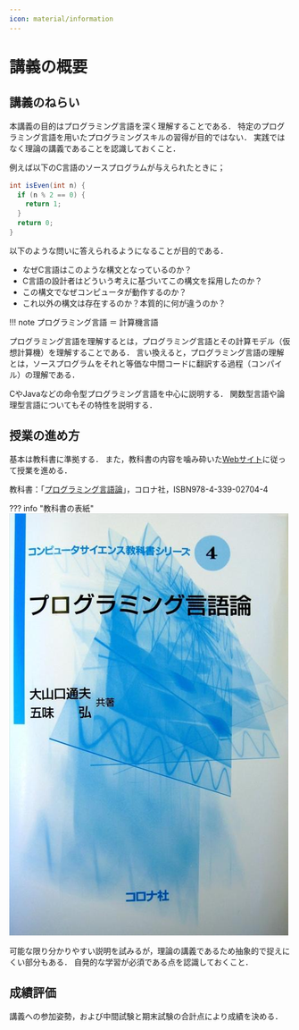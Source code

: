 ```yaml
---
icon: material/information
---
```

<!--
hi-lock: (("^!!!.*" (0 "hi-red-b" t)))
hi-lock: (("^\\?\\?\\?.*" (0 "hi-red-b" t)))
hi-lock: end
-->

# 講義の概要

## 講義のねらい
本講義の目的はプログラミング言語を深く理解することである．
特定のプログラミング言語を用いたプログラミングスキルの習得が目的ではない．
実践ではなく理論の講義であることを認識しておくこと．

例えば以下のC言語のソースプログラムが与えられたときに；
```java title="C言語による偶数判定プログラムの例"
int isEven(int n) {
  if (n % 2 == 0) {
    return 1;
  }
  return 0;
}
```

以下のような問いに答えられるようになることが目的である．

- なぜC言語はこのような構文となっているのか？
- C言語の設計者はどういう考えに基づいてこの構文を採用したのか？
- この構文でなぜコンピュータが動作するのか？
- これ以外の構文は存在するのか？本質的に何が違うのか？

!!! note
    プログラミング言語 ＝ 計算機言語

プログラミング言語を理解するとは，プログラミング言語とその計算モデル（仮想計算機）を理解することである．
言い換えると，プログラミング言語の理解とは，ソースプログラムをそれと等価な中間コードに翻訳する過程（コンパイル）の理解である．

CやJavaなどの命令型プログラミング言語を中心に説明する．
関数型言語や論理型言語についてもその特性を説明する．


## 授業の進め方

基本は教科書に準拠する．
また，教科書の内容を噛み砕いた[Webサイト](https://kusumotolab.github.io/lecture-program-lang/)に従って授業を進める．


教科書：「[プログラミング言語論](https://www.coronasha.co.jp/np/isbn/9784339027044/)」，コロナ社，ISBN978-4-339-02704-4

??? info "教科書の表紙"
    ![](assets/book.jpg)

可能な限り分かりやすい説明を試みるが，理論の講義であるため抽象的で捉えにくい部分もある．
自発的な学習が必須である点を認識しておくこと．

## 成績評価
講義への参加姿勢，および中間試験と期末試験の合計点により成績を決める．
